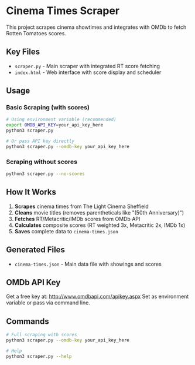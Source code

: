 # Cinema Times Scraper

This project scrapes cinema showtimes and integrates with OMDb to fetch Rotten Tomatoes scores.

## Key Files

- `scraper.py` - Main scraper with integrated RT score fetching
- `index.html` - Web interface with score display and scheduler

## Usage

### Basic Scraping (with scores)
```bash
# Using environment variable (recommended)
export OMDB_API_KEY=your_api_key_here
python3 scraper.py

# Or pass API key directly
python3 scraper.py --omdb-key your_api_key_here
```

### Scraping without scores
```bash
python3 scraper.py --no-scores
```

## How It Works

1. **Scrapes** cinema times from The Light Cinema Sheffield
2. **Cleans** movie titles (removes parentheticals like "(50th Anniversary)")
3. **Fetches** RT/Metacritic/IMDb scores from OMDb API
4. **Calculates** composite scores (RT weighted 3x, Metacritic 2x, IMDb 1x)  
5. **Saves** complete data to `cinema-times.json`

## Generated Files

- `cinema-times.json` - Main data file with showings and scores

## OMDb API Key

Get a free key at: http://www.omdbapi.com/apikey.aspx
Set as environment variable or pass via command line.

## Commands

```bash
# Full scraping with scores
python3 scraper.py --omdb-key your_api_key_here

# Help
python3 scraper.py --help
```